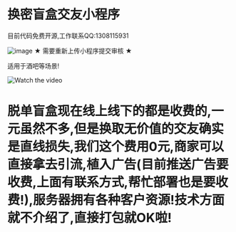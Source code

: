 # 换密盲盒交友小程序
目前代码免费开源,工作联系QQ:1308115931

![image](https://user-images.githubusercontent.com/94306098/142439623-4b0e27ba-5a3c-49e1-8dd5-5a0d987bfd17.png)
★ 需要重新上传小程序提交审核 ★

适用于酒吧等场景!

![![Watch the video](https://user-images.githubusercontent.com/94306098/142442104-da69e1e1-91a0-4d28-b77f-5f42b4ea275f.png)](https://video.zhihu.com/video/1431874062432165888?itemId=2169623484&itemType=answer&player=%7B%22shouldShowPageFullScreenButton%22%3Atrue%7D)

# 脱单盲盒现在线上线下的都是收费的,一元虽然不多,但是换取无价值的交友确实是直线损失,我们这个费用0元,商家可以直接拿去引流,植入广告(目前推送广告要收费,上面有联系方式,帮忙部署也是要收费!),服务器拥有各种客户资源!技术方面就不介绍了,直接打包就OK啦!
